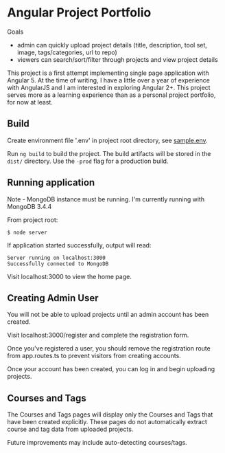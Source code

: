 # Angular Project Portfolio

Goals  
- admin can quickly upload project details (title, description, tool set, image, tags/categories, url to repo)
- viewers can search/sort/filter through projects and view project details

This project is a first attempt implementing single page application with Angular 5. At the time of writing, I have a little over a year of experience with AngularJS and I am interested in exploring Angular 2+. This project serves more as a learning experience than as a personal project portfolio, for now at least.

## Build

Create environment file '.env' in project root directory, see [sample.env](sample.env).

Run `ng build` to build the project. The build artifacts will be stored in the `dist/` directory. Use the `-prod` flag for a production build.

## Running application

Note - MongoDB instance must be running. I'm currently running with MongoDB 3.4.4

From project root:
```
$ node server
```

If application started successfully, output will read:
```
Server running on localhost:3000
Successfully connected to MongoDB
```

Visit localhost:3000 to view the home page.

## Creating Admin User

You will not be able to upload projects until an admin account has been created.

Visit localhost:3000/register and complete the registration form.

Once you've registered a user, you should remove the registration route from app.routes.ts to prevent visitors from creating accounts.

Once your account has been created, you can log in and begin uploading projects.

## Courses and Tags

The Courses and Tags pages will display only the Courses and Tags that have been created explicitly. These pages do not automatically extract
course and tag data from uploaded projects.

Future improvements may include auto-detecting courses/tags.
